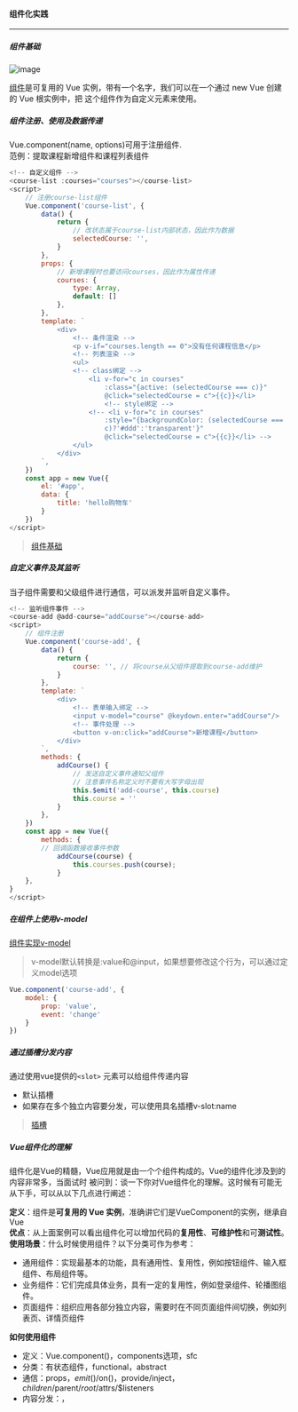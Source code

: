 #### 组件化实践
---
##### 组件基础
![image](https://cn.vuejs.org/images/components.png)

[组件](https://cn.vuejs.org/v2/guide/components.html)是可复用的 Vue 实例，带有一个名字，我们可以在一个通过 new Vue 创建的 Vue 根实例中，把
这个组件作为自定义元素来使用。

##### 组件注册、使用及数据传递
Vue.component(name, options)可用于注册组件.  
范例：提取课程新增组件和课程列表组件

```javascript
<!-- 自定义组件 -->
<course-list :courses="courses"></course-list>
<script>
    // 注册course-list组件
    Vue.component('course-list', {
        data() {
            return {
                // 改状态属于course-list内部状态，因此作为数据
                selectedCourse: '',
            }
        },
        props: {
            // 新增课程时也要访问courses，因此作为属性传递
            courses: {
                type: Array,
                default: []
            },
        },
        template: `
            <div>
                <!-- 条件渲染 -->
                <p v-if="courses.length == 0">没有任何课程信息</p>
                <!-- 列表渲染 -->
                <ul>
                <!-- class绑定 -->
                    <li v-for="c in courses"
                        :class="{active: (selectedCourse === c)}"
                        @click="selectedCourse = c">{{c}}</li>
                        <!-- style绑定 -->
                    <!-- <li v-for="c in courses"
                        :style="{backgroundColor: (selectedCourse ===
                        c)?'#ddd':'transparent'}"
                        @click="selectedCourse = c">{{c}}</li> -->
                </ul>
            </div>
        `,
    })
    const app = new Vue({
        el: '#app',
        data: {
            title: 'hello购物车'
        }
    })
</script>
```
> [组件基础](https://cn.vuejs.org/v2/guide/components.html)

##### 自定义事件及其监听
当子组件需要和父级组件进行通信，可以派发并监听自定义事件。  
```javascript
<!-- 监听组件事件 -->
<course-add @add-course="addCourse"></course-add>
<script>
    // 组件注册
    Vue.component('course-add', {
        data() {
            return {
                course: '', // 将course从父组件提取到course-add维护
            }
        },
        template: `
            <div>
                <!-- 表单输入绑定 -->
                <input v-model="course" @keydown.enter="addCourse"/>
                <!-- 事件处理 -->
                <button v-on:click="addCourse">新增课程</button>
            </div>
        `,
        methods: {
            addCourse() {
                // 发送自定义事件通知父组件
                // 注意事件名称定义时不要有大写字母出现
                this.$emit('add-course', this.course)
                this.course = ''
            }
        },
    })
    const app = new Vue({
        methods: {
        // 回调函数接收事件参数
            addCourse(course) {
                this.courses.push(course);
            }
    },
}
</script>

```

##### 在组件上使用v-model
[组件实现v-model](https://cn.vuejs.org/v2/guide/components-custom-events.html#%E8%87%AA%E5%AE%9A%E4%B9%89%E7%BB%84%E4%BB%B6%E7%9A%84-v-model)
> v-model默认转换是:value和@input，如果想要修改这个行为，可以通过定义model选项
```javascript
Vue.component('course-add', {
    model: {
        prop: 'value',
        event: 'change'
    }
})
```

##### 通过插槽分发内容
通过使用vue提供的`<slot>` 元素可以给组件传递内容
- <slot></slot> 默认插槽
- 如果存在多个独立内容要分发，可以使用具名插槽v-slot:name
> [插槽](https://cn.vuejs.org/v2/guide/components-slots.html)


##### Vue组件化的理解
组件化是Vue的精髓，Vue应用就是由一个个组件构成的。Vue的组件化涉及到的内容非常多，当面试时
被问到：谈一下你对Vue组件化的理解。这时候有可能无从下手，可以从以下几点进行阐述：

**定义**：组件是**可复用的 Vue 实例**，准确讲它们是VueComponent的实例，继承自Vue  
**优点**：从上面案例可以看出组件化可以增加代码的**复用性**、**可维护性**和可**测试性**。  
**使用场景**：什么时候使用组件？以下分类可作为参考：
- 通用组件：实现最基本的功能，具有通用性、复用性，例如按钮组件、输入框组件、布局组件等。
- 业务组件：它们完成具体业务，具有一定的复用性，例如登录组件、轮播图组件。
- 页面组件：组织应用各部分独立内容，需要时在不同页面组件间切换，例如列表页、详情页组件  

**如何使用组件**
- 定义：Vue.component()，components选项，sfc
- 分类：有状态组件，functional，abstract
- 通信：props，$emit()/$on()，provide/inject，$children/$parent/$root/$attrs/$listeners
- 内容分发：<slot>，<template>，v-slot
- 使用及优化：is，keep-alive，异步组件  

**组件的本质**
vue中的组件经历如下过程  
组件配置 => VueComponent实例 => render() => Virtual DOM=> DOM  
所以组件的本质是产生虚拟DOM